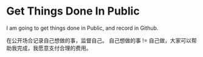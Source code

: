 # Get Things Done In Public

I am going to get things done in Public, and record in Github.

在公开场合记录自己想做的事，监督自己。
自己想做的事 != 自己做，大家可以帮助我完成，我愿意支付合理的费用。
